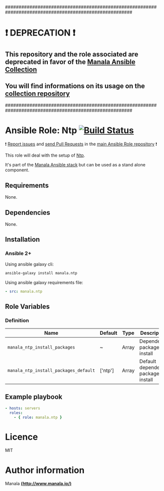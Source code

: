 #######################################################################################################

# :exclamation: DEPRECATION :exclamation:

## This repository and the role associated are deprecated in favor of the [Manala Ansible Collection](https://galaxy.ansible.com/manala/roles)

## You will find informations on its usage on the [collection repository](https://github.com/manala/ansible-roles)

#######################################################################################################

# Ansible Role: Ntp [![Build Status](https://travis-ci.org/manala/ansible-role-ntp.svg?branch=master)](https://travis-ci.org/manala/ansible-role-ntp)

:exclamation: [Report issues](https://github.com/manala/ansible-roles/issues) and [send Pull Requests](https://github.com/manala/ansible-roles/pulls) in the [main Ansible Role repository](https://github.com/manala/ansible-roles) :exclamation:

This role will deal with the setup of [Ntp](http://www.ntp.org/).

It's part of the [Manala Ansible stack](http://www.manala.io) but can be used as a stand alone component.

## Requirements

None.

## Dependencies

None.

## Installation

### Ansible 2+

Using ansible galaxy cli:

```bash
ansible-galaxy install manala.ntp
```

Using ansible galaxy requirements file:

```yaml
- src: manala.ntp
```

## Role Variables

### Definition

| Name                                  | Default | Type  | Description                            |
| ------------------------------------- | ------- | ----- | -------------------------------------- |
| `manala_ntp_install_packages`         | ~       | Array | Dependency packages to install         |
| `manala_ntp_install_packages_default` | ['ntp'] | Array | Default dependency packages to install |

## Example playbook

```yaml
- hosts: servers
  roles:
    - { role: manala.ntp }
```

# Licence

MIT

# Author information

Manala [**(http://www.manala.io/)**](http://www.manala.io)
